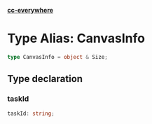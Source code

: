 [**cc-everywhere**](../../../../../index.md)

<HorizontalLine />

# Type Alias: CanvasInfo

```ts
type CanvasInfo = object & Size;
```

## Type declaration

### taskId

```ts
taskId: string;
```
